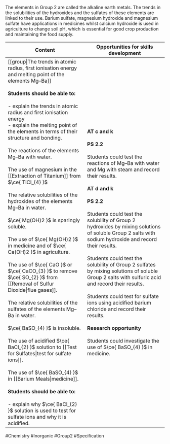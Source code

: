 The elements in Group 2 are called the alkaline earth metals. The trends in the solubilities of the hydroxides and the sulfates of these elements are linked to their use. Barium sulfate, magnesium hydroxide and magnesium sulfate have applications in medicines whilst calcium hydroxide is used in agriculture to change soil pH, which is essential for good crop production and maintaining the food supply.

| Content                                                                                                                                                                                                                                                                                                                                                                                                                                                                                                                                                                                                                                                                                                                                                                                                                                                                                                                                                                                                                                                                                                                                                                                                                                                               | Opportunities for skills development                                                                                                                                                                                                                                                                                                                                                                                                                                                                                                                                                                                                                                                                                     |
| --------------------------------------------------------------------------------------------------------------------------------------------------------------------------------------------------------------------------------------------------------------------------------------------------------------------------------------------------------------------------------------------------------------------------------------------------------------------------------------------------------------------------------------------------------------------------------------------------------------------------------------------------------------------------------------------------------------------------------------------------------------------------------------------------------------------------------------------------------------------------------------------------------------------------------------------------------------------------------------------------------------------------------------------------------------------------------------------------------------------------------------------------------------------------------------------------------------------------------------------------------------------- | ------------------------------------------------------------------------------------------------------------------------------------------------------------------------------------------------------------------------------------------------------------------------------------------------------------------------------------------------------------------------------------------------------------------------------------------------------------------------------------------------------------------------------------------------------------------------------------------------------------------------------------------------------------------------------------------------------------------------ |
| [[group\|The trends in atomic radius, first ionisation energy and melting point of the elements Mg–Ba]]<br><br>**Students should be able to:**<br><br>- explain the trends in atomic radius and first ionisation energy<br>- explain the melting point of the elements in terms of their structure and bonding.<br><br>The reactions of the elements Mg–Ba with water.<br><br>The use of magnesium in the [[Extraction of Titanium]] from $\ce{ TiCl_{4} }$<br><br>The relative solubilities of the hydroxides of the elements Mg–Ba in water.<br><br>$\ce{ Mg(OH)2 }$ is sparingly soluble.<br><br>The use of $\ce{ Mg(OH)2 }$ in medicine and of $\ce{ Ca(OH)2 }$ in agriculture.<br><br>The use of $\ce{ CaO }$ or $\ce{ CaCO_{3} }$ to remove $\ce{ SO_{2} }$ from [[Removal of Sulfur Dioxide\|flue gases]].<br><br>The relative solubilities of the sulfates of the elements Mg–Ba in water.<br><br>$\ce{ BaSO_{4} }$ is insoluble.<br><br>The use of acidified $\ce{ BaCl_{2} }$ solution to [[Test for Sulfates\|test for sulfate ions]].<br><br>The use of $\ce{ BaSO_{4} }$ in [[Barium Meals\|medicine]].<br><br>**Students should be able to:**<br><br>- explain why $\ce{ BaCl_{2} }$ solution is used to test for sulfate ions and why it is acidified. | **AT c and k**<br><br>**PS 2.2**<br><br>Students could test the reactions of Mg–Ba with water and Mg with steam and record their results.<br><br>**AT d and k**<br><br>**PS 2.2**<br><br>Students could test the solubility of Group 2 hydroxides by mixing solutions of soluble Group 2 salts with sodium hydroxide and record their results.<br><br>Students could test the solubility of Group 2 sulfates by mixing solutions of soluble Group 2 salts with sulfuric acid and record their results.<br><br>Students could test for sulfate ions using acidified barium chloride and record their results.<br><br>**Research opportunity**<br><br>Students could investigate the use of $\ce{ BaSO_{4} }$ in medicine. |

#Chemistry #Inorganic #Group2 #Specification